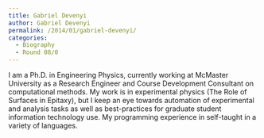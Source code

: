 ```yaml
---
title: Gabriel Devenyi
author: Gabriel Devenyi
permalink: /2014/01/gabriel-devenyi/
categories:
  - Biography
  - Round 08/0
---
```

I am a Ph.D. in Engineering Physics, currently working at McMaster University as a Research Engineer and Course Development Consultant on computational methods. My work is in experimental physics (The Role of Surfaces in Epitaxy), but I keep an eye towards automation of experimental and analysis tasks as well as best-practices for graduate student information technology use. My programming experience in self-taught in a variety of languages.
